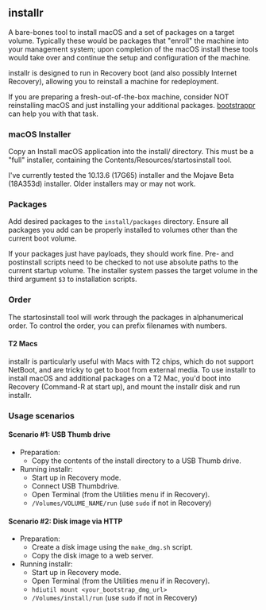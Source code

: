 ## installr

A bare-bones tool to install macOS and a set of packages on a target volume.
Typically these would be packages that "enroll" the machine into your management system; upon completion of the macOS install these tools would take over and continue the setup and configuration of the machine.

installr is designed to run in Recovery boot (and also possibly Internet Recovery), allowing you to reinstall a machine for redeployment.

If you are preparing a fresh-out-of-the-box machine, consider NOT reinstalling macOS and just installing your additional packages. [bootstrappr](https://github.com/munki/bootstrappr) can help you with that task. 

### macOS Installer

Copy an Install macOS application into the install/ directory. This must be a "full" installer, containing the Contents/Resources/startosinstall tool.

I've currently tested the 10.13.6 (17G65) installer and the Mojave Beta (18A353d) installer. Older installers may or may not work.

### Packages

Add desired packages to the `install/packages` directory. Ensure all packages you add can be properly installed to volumes other than the current boot volume.

If your packages just have payloads, they should work fine. Pre- and postinstall scripts need to be checked to not use absolute paths to the current startup volume. The installer system passes the target volume in the third argument `$3` to installation scripts.

### Order

The startosinstall tool will work through the packages in alphanumerical order. To control the order, you can prefix filenames with numbers.

#### T2 Macs

installr is particularly useful with Macs with T2 chips, which do not support NetBoot, and are tricky to get to boot from external media. To use installr to install macOS and additional packages on a T2 Mac, you'd boot into Recovery (Command-R at start up), and mount the installr disk and run installr.

### Usage scenarios

#### Scenario #1: USB Thumb drive

* Preparation:
  * Copy the contents of the install directory to a USB Thumb drive.
* Running installr:
  * Start up in Recovery mode.
  * Connect USB Thumbdrive.
  * Open Terminal (from the Utilities menu if in Recovery).
  * `/Volumes/VOLUME_NAME/run` (use `sudo` if not in Recovery)

#### Scenario #2: Disk image via HTTP

* Preparation:
  * Create a disk image using the `make_dmg.sh` script.
  * Copy the disk image to a web server.
* Running installr:
  * Start up in Recovery mode.
  * Open Terminal (from the Utilities menu if in Recovery).
  * `hdiutil mount <your_bootstrap_dmg_url>`
  * `/Volumes/install/run` (use `sudo` if not in Recovery)

